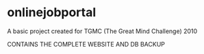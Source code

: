 onlinejobportal
===============

A basic  project created for TGMC (The Great Mind Challenge) 2010

CONTAINS THE COMPLETE WEBSITE AND DB BACKUP


